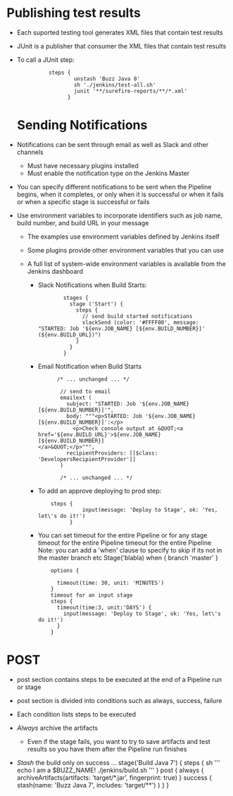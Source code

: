 # Publishing test results

- Each suported testing tool generates XML files that contain test results
- JUnit is a publisher that consumer the XML files that contain test results
- To call a JUnit step:
    
                steps {
                        unstash 'Buzz Java 8'
                        sh './jenkins/test-all.sh'
                        junit '**/surefire-reports/**/*.xml'
                      }
                    
  
  
  # Sending Notifications
  
- Notifications can be sent through email as well as Slack and other channels
    - Must have necessary plugins installed
    - Must enable the notification type on the Jenkins Master
- You can specify different notifications to be sent when the Pipeline begins, when it completes, or only when it is successful or when     it fails or when a specific stage is successful or fails
- Use environment variables to incorporate identifiers such as job name, build number, and build URL in your message

    - The examples use environment variables defined by Jenkins itself
    - Some plugins provide other environment variables that you can use
    - A full list of system-wide environment variables is available from the Jenkins dashboard
    
        - Slack Notifications when Build Starts:
                      
                      stages {
                        stage ('Start') {
                          steps {
                            // send build started notifications
                            slackSend (color: '#FFFF00', message: "STARTED: Job '${env.JOB_NAME} [${env.BUILD_NUMBER}]'                                                         (${env.BUILD_URL})")
                          }
                        }
                      }
                      
         - Email Notification when Build Starts
                     
                     /* ... unchanged ... */

                      // send to email
                      emailext (
                        subject: "STARTED: Job '${env.JOB_NAME} [${env.BUILD_NUMBER}]'",
                        body: """<p>STARTED: Job '${env.JOB_NAME} [${env.BUILD_NUMBER}]':</p>
                          <p>Check console output at &QUOT;<a href='${env.BUILD_URL}'>${env.JOB_NAME} [${env.BUILD_NUMBER}]                                       </a>&QUOT;</p>""",
                        recipientProviders: [[$class: 'DevelopersRecipientProvider']]
                      )

                      /* ... unchanged ... */
                      
         -  To add an approve deploying to prod step: 

                    steps {
                              input(message: 'Deploy to Stage', ok: 'Yes, let\'s do it!')
                          }

        -   You can set timeout for the entire Pipeline or for any stage timeout for the entire Pipeline timeout for the entire Pipeline
             Note: you can add a 'when' clause to specify to skip if its not in the master branch etc 
             Stage('blabla) when { branch 'master' }
                                                                                                                
    
                    options {
                                                                                                              
                      timeout(time: 30, unit: 'MINUTES')
                    }
                    timeout for an input stage
                    steps {
                      timeout(time:3, unit:'DAYS') {
                        input(message: 'Deploy to Stage', ok: 'Yes, let\'s do it!')
                      }
                    } 
                    

# POST

-   post section contains steps to be executed at the end of a Pipeline run or stage
-   post section is divided into conditions such as always, success, failure
-   Each condition lists steps to be executed
                          
-   _Always_ archive the artifacts
    - Even if the stage fails, you want to try to save artifacts and test results so you have them after the Pipeline run finishes
-   _Stash_ the build only on success
                    ...
                    stage('Build Java 7') {
                      steps {
                        sh '''
                          echo I am a $BUZZ_NAME!
                          ./jenkins/build.sh
                        '''
                      }
                      post {
                        always {
                          archiveArtifacts(artifacts: 'target/*.jar', fingerprint: true)
                        }
                        success {
                          stash(name: 'Buzz Java 7', includes: 'target/**')
                        }
                      }
                    }
